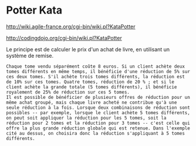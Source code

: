 Potter Kata
===========

http://wiki.agile-france.org/cgi-bin/wiki.pl?KataPotter

http://codingdojo.org/cgi-bin/wiki.pl?KataPotter

Le principe est de calculer le prix d'un achat de livre, en utilisant un système de remise.

    Chaque tome vendu séparément coûte 8 euros. Si un client achète deux tomes différents en même temps, il bénéficie d'une réduction de 5% sur ces deux tomes. S'il achète trois tomes différents, la réduction est de 10% sur ces tomes. Quatre tomes, réduction de 20 % ; et si le client achète la grande totale (5 tomes différents), il bénéficie royalement de 25% de réduction sur ces 5 tomes.
    Il est possible de bénéficier de plusieurs offres de réduction pour un même achat groupé, mais chaque livre acheté ne contribue qu'à une seule réduction à la fois. Lorsque deux combinaisons de réduction sont possibles -- par exemple, lorsque le client achète 5 tomes différents, on peut soit appliquer la réduction pour les 5 tomes, soit la réduction pour 2 tomes et la réduction pour 3 tomes -- c'est celle qui offre la plus grande réduction globale qui est retenue. Dans l'exemple cité au dessus, on choisira donc la réduction s'appliquant à 5 tomes différents.


